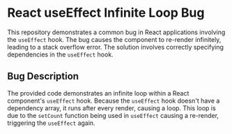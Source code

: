 # React useEffect Infinite Loop Bug

This repository demonstrates a common bug in React applications involving the `useEffect` hook. The bug causes the component to re-render infinitely, leading to a stack overflow error.  The solution involves correctly specifying dependencies in the `useEffect` hook.

## Bug Description

The provided code demonstrates an infinite loop within a React component's `useEffect` hook. Because the `useEffect` hook doesn't have a dependency array, it runs after every render, causing a loop. This loop is due to the `setCount` function being used in `useEffect` causing a re-render, triggering the `useEffect` again.